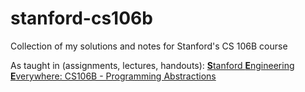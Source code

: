 # stanford-cs106b
Collection of my solutions and notes for Stanford's CS 106B course

As taught in (assignments, lectures, handouts): [**S**tanford **E**ngineering **E**verywhere: CS106B - Programming Abstractions](https://see.stanford.edu/Course/CS106B)
